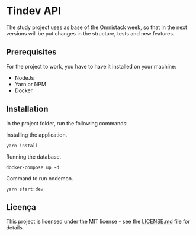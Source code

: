 # Tindev API

The study project uses as base of the Omnistack week, so that in the next versions will be put changes in the structure, tests and new features.

## Prerequisites

For the project to work, you have to have it installed on your machine:

- NodeJs
- Yarn or NPM
- Docker

## Installation

In the project folder, run the following commands:

Installing the application.

```
yarn install
```

Running the database.

```
docker-compose up -d
```

Command to run nodemon.

```
yarn start:dev
```

## Licença

This project is licensed under the MIT license - see the [LICENSE.md](LICENSE.md) file for details.

